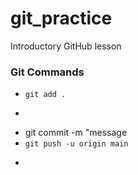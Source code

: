 # git_practice
Introductory GitHub lesson


### Git Commands
- `git add .` 
- ```bash
- git commit -m "message
- `git push -u origin main`
- ```